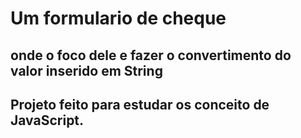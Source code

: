 # Um formulario de cheque
## onde o foco dele e fazer o convertimento do valor inserido em String
## Projeto feito para estudar os conceito de JavaScript.
